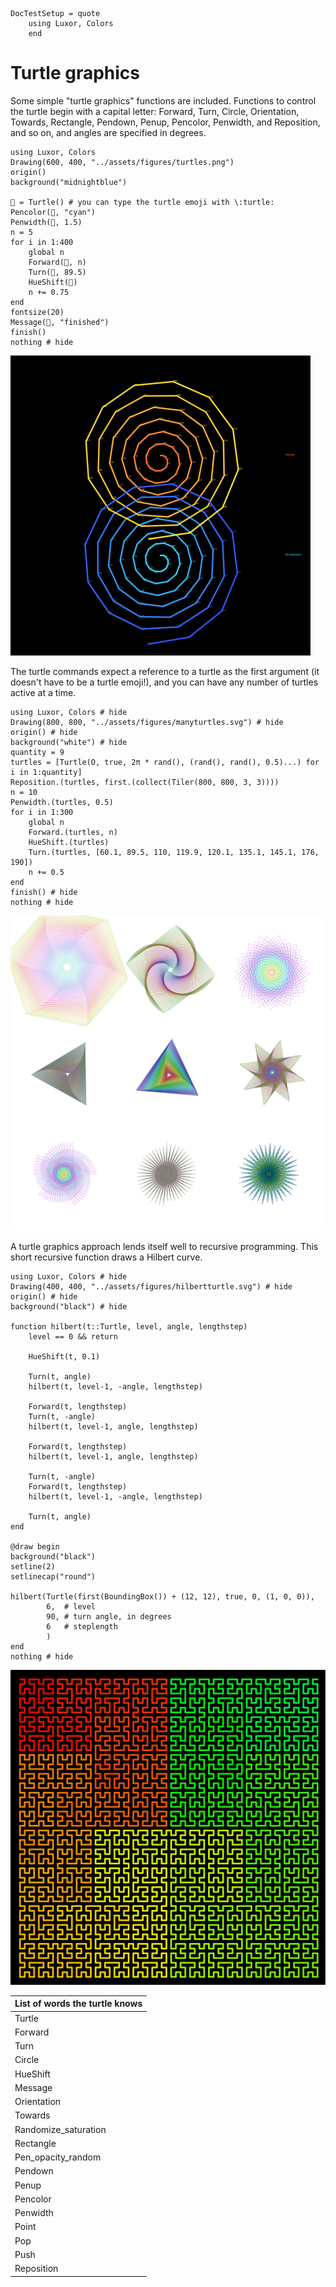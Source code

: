 ```@meta
DocTestSetup = quote
    using Luxor, Colors
    end
```
# Turtle graphics

Some simple "turtle graphics" functions are included. Functions to control the turtle begin with a capital letter: Forward, Turn, Circle, Orientation, Towards, Rectangle, Pendown, Penup, Pencolor, Penwidth, and Reposition, and so on, and angles are specified in degrees.

```@example
using Luxor, Colors
Drawing(600, 400, "../assets/figures/turtles.png")  
origin()  
background("midnightblue")  

🐢 = Turtle() # you can type the turtle emoji with \:turtle:
Pencolor(🐢, "cyan")
Penwidth(🐢, 1.5)
n = 5
for i in 1:400
    global n
    Forward(🐢, n)
    Turn(🐢, 89.5)
    HueShift(🐢)
    n += 0.75
end
fontsize(20)
Message(🐢, "finished")
finish()  
nothing # hide
```

![turtles](../assets/figures/turtles.png)

The turtle commands expect a reference to a turtle as the first argument (it doesn't have to be a turtle emoji!), and you can have any number of turtles active at a time.

```@example
using Luxor, Colors # hide
Drawing(800, 800, "../assets/figures/manyturtles.svg") # hide
origin() # hide
background("white") # hide
quantity = 9
turtles = [Turtle(O, true, 2π * rand(), (rand(), rand(), 0.5)...) for i in 1:quantity]
Reposition.(turtles, first.(collect(Tiler(800, 800, 3, 3))))
n = 10
Penwidth.(turtles, 0.5)
for i in 1:300
    global n
    Forward.(turtles, n)
    HueShift.(turtles)
    Turn.(turtles, [60.1, 89.5, 110, 119.9, 120.1, 135.1, 145.1, 176, 190])
    n += 0.5
end
finish() # hide  
nothing # hide
```

![many turtles](../assets/figures/manyturtles.svg)

A turtle graphics approach lends itself well to recursive programming. This short recursive function draws a Hilbert curve.

```@example
using Luxor, Colors # hide
Drawing(400, 400, "../assets/figures/hilbertturtle.svg") # hide
origin() # hide
background("black") # hide

function hilbert(t::Turtle, level, angle, lengthstep)
    level == 0 && return

    HueShift(t, 0.1)

    Turn(t, angle)
    hilbert(t, level-1, -angle, lengthstep)

    Forward(t, lengthstep)
    Turn(t, -angle)
    hilbert(t, level-1, angle, lengthstep)

    Forward(t, lengthstep)
    hilbert(t, level-1, angle, lengthstep)

    Turn(t, -angle)
    Forward(t, lengthstep)
    hilbert(t, level-1, -angle, lengthstep)

    Turn(t, angle)
end

@draw begin
background("black")
setline(2)
setlinecap("round")

hilbert(Turtle(first(BoundingBox()) + (12, 12), true, 0, (1, 0, 0)),
        6,  # level
        90, # turn angle, in degrees
        6   # steplength
        )
end
nothing # hide
```

![hilbert turtle](../assets/figures/hilbertturtle.svg)

|List of words the turtle knows|
|:---|
|Turtle|
|Forward|
|Turn|
|Circle|
|HueShift|
|Message|
|Orientation|
|Towards|
|Randomize_saturation|
|Rectangle|
|Pen_opacity_random|
|Pendown|
|Penup|
|Pencolor|
|Penwidth|
|Point|
|Pop|
|Push|
|Reposition|
